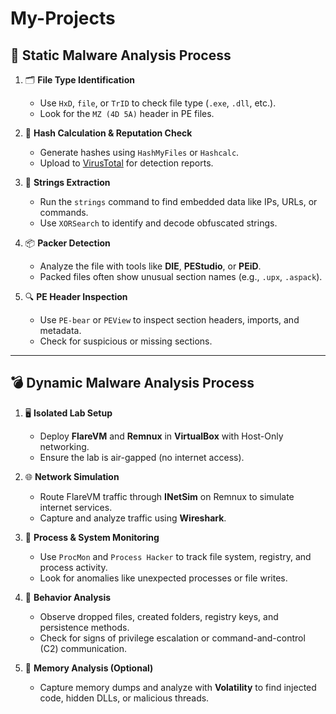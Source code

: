 # My-Projects


## 🧪 Static Malware Analysis Process

1. 🗂 **File Type Identification**

   * Use `HxD`, `file`, or `TrID` to check file type (`.exe`, `.dll`, etc.).
   * Look for the `MZ (4D 5A)` header in PE files.

2. 🔐 **Hash Calculation & Reputation Check**

   * Generate hashes using `HashMyFiles` or `Hashcalc`.
   * Upload to [VirusTotal](https://www.virustotal.com) for detection reports.

3. 🧵 **Strings Extraction**

   * Run the `strings` command to find embedded data like IPs, URLs, or commands.
   * Use `XORSearch` to identify and decode obfuscated strings.

4. 📦 **Packer Detection**

   * Analyze the file with tools like **DIE**, **PEStudio**, or **PEiD**.
   * Packed files often show unusual section names (e.g., `.upx`, `.aspack`).

5. 🔍 **PE Header Inspection**

   * Use `PE-bear` or `PEView` to inspect section headers, imports, and metadata.
   * Check for suspicious or missing sections.

---

## 💣 Dynamic Malware Analysis Process

1. 🖥️ **Isolated Lab Setup**

   * Deploy **FlareVM** and **Remnux** in **VirtualBox** with Host-Only networking.
   * Ensure the lab is air-gapped (no internet access).

2. 🌐 **Network Simulation**

   * Route FlareVM traffic through **INetSim** on Remnux to simulate internet services.
   * Capture and analyze traffic using **Wireshark**.

3. 🔎 **Process & System Monitoring**

   * Use `ProcMon` and `Process Hacker` to track file system, registry, and process activity.
   * Look for anomalies like unexpected processes or file writes.

4. 📁 **Behavior Analysis**

   * Observe dropped files, created folders, registry keys, and persistence methods.
   * Check for signs of privilege escalation or command-and-control (C2) communication.

5. 🧠 **Memory Analysis (Optional)**

   * Capture memory dumps and analyze with **Volatility** to find injected code, hidden DLLs, or malicious threads.


